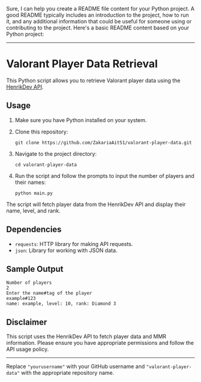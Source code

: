 Sure, I can help you create a README file content for your Python project. A good README typically includes an introduction to the project, how to run it, and any additional information that could be useful for someone using or contributing to the project. Here's a basic README content based on your Python project:

---

# Valorant Player Data Retrieval

This Python script allows you to retrieve Valorant player data using the [HenrikDev API](https://api.henrikdev.xyz/valorant).

## Usage

1. Make sure you have Python installed on your system.

2. Clone this repository:
   ```
   git clone https://github.com/ZakariaAit51/valorant-player-data.git
   ```

3. Navigate to the project directory:
   ```
   cd valorant-player-data
   ```

4. Run the script and follow the prompts to input the number of players and their names:
   ```
   python main.py
   ```

The script will fetch player data from the HenrikDev API and display their name, level, and rank.

## Dependencies

- `requests`: HTTP library for making API requests.
- `json`: Library for working with JSON data.

## Sample Output

```
Number of players
2
Enter the name#tag of the player
example#123
name: example, level: 10, rank: Diamond 3
```

## Disclaimer

This script uses the HenrikDev API to fetch player data and MMR information. Please ensure you have appropriate permissions and follow the API usage policy.

---

Replace `"yourusername"` with your GitHub username and `"valorant-player-data"` with the appropriate repository name.
